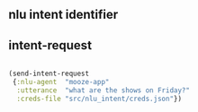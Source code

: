 nlu intent identifier
---------------------

intent-request
---------------

```clj

(send-intent-request
 {:nlu-agent  "mooze-app"
  :utterance  "what are the shows on Friday?"
  :creds-file "src/nlu_intent/creds.json"})

```

